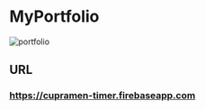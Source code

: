 # MyPortfolio

![portfolio](https://user-images.githubusercontent.com/50108450/82325710-a36cdc80-9a16-11ea-9800-1c419e3d2f06.png)

## URL
### **https://cupramen-timer.firebaseapp.com**